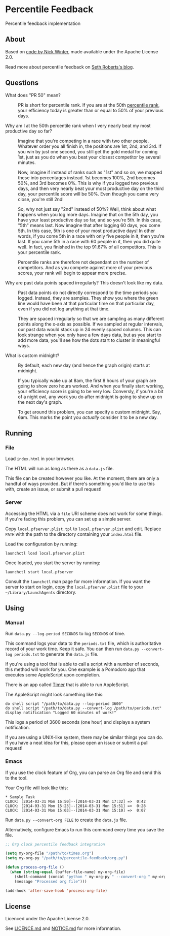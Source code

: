 # Percentile Feedback

Percentile feedback implementation

## About

Based on [code by Nick Winter](http://www.nickwinter.net/codecombat-stats), made available under the Apache License 2.0.

Read more about percentile feedback on [Seth Roberts's blog](http://blog.sethroberts.net/category/percentile-feedback/).

## Questions

<dl>

<dt>What does "PR 50" mean?</dt>

<dd><p>PR is short for percentile rank. If you are at the 50th <a href="http://en.wikipedia.org/wiki/Percentile_rank">percentile rank</a>, your efficiency today is greater than or equal to 50% of your previous days.</dd>

<dt>Why am I at the 50th percentile rank when I very nearly beat my most productive day so far?</dt>

<dd><p>Imagine that you're competing in a race with two other people. Whatever order you all finish in, the positions are 1st, 2nd, and 3rd. If you win by just one second, you still get the gold medal for coming 1st, just as you do when you beat your closest competitor by several minutes.

<p>Now, imagine if instead of ranks such as "1st" and so on, we mapped these into percentages instead. 1st becomes 100%, 2nd becomes 50%, and 3rd becomes 0%. This is why if you logged two previous days, and then very nearly beat your most productive day on the third day, your percentile score will be 50%. Even though you came very close, you're still 2nd!

<p>So, why not just say "2nd" instead of 50%? Well, think about what happens when you log more days. Imagine that on the 5th day, you have your least productive day so far, and so you're 5th. In this case, "5th" means last. Now imagine that after logging 60 days, you come 5th. In this case, 5th is one of your most productive days! In other words, if you come 5th in a race with only five people in it, then you're last. If you came 5th in a race with 60 people in it, then you did quite well. In fact, you finished in the top 91.67% of all competitors. This is your percentile rank.

<p>Percentile ranks are therefore not dependant on the number of competitors. And as you compete against more of your previous scores, your rank will begin to appear more precise.</dd>

<dt>Why are past data points spaced irregularly? This doesn't look like my data.</dt>

<dd><p>Past data points do not directly correspond to the time periods you logged. Instead, they are samples. They show you where the green line would have been at that particular time on that particular day, even if you did not log anything at that time.

<p>They are spaced irregularly so that we are sampling as many different points along the x-axis as possible. If we sampled at regular intervals, our past data would stack up in 24 evenly spaced columns. This can look strange when you only have a few days data, but as you start to add more data, you'll see how the dots start to cluster in meaningful ways.</dd>

<dt>What is custom midnight?</dt>

<dd><p>By default, each new day (and hence the graph origin) starts at midnight.

<p>If you typically wake up at 8am, the first 8 hours of your graph are going to show zero hours worked. And when you finally start working, your efficiency score is going to be very low. Conversly, if you're a bit of a night owl, any work you do after midnight is going to show up on the next day's graph.

<p>To get around this problem, you can specify a custom midnight. Say, 6am. This marks the point you <em>actually</em> consider it to be a new day.</dd>

</dl>

## Running

### File

Load `index.html` in your browser.

The HTML will run as long as there as a `data.js` file.

This file can be created however you like. At the moment, there are only a handful of ways provided. But if there's something you'd like to use this with, create an issue, or submit a pull request!

### Server

Accessing the HTML via a `file` URI scheme does not work for some things. If you're facing this problem, you can set up a simple server.

Copy `local.pfserver.plist.tpl` to `local.pfserver.plist` and edit. Replace `PATH` with the path to the directory containing your `index.html` file.

Load the configuration by running:

```
launchctl load local.pfserver.plist
```

Once loaded, you start the server by running:

```
launchctl start local.pfserver
```

Consult the `launchctl` man page for more information. If you want the server to start on login, copy the `local.pfserver.plist` file to your `~/Library/LaunchAgents` directory.

## Using

### Manual

Run `data.py --log-period SECONDS` to log `SECONDS` of time.

This command logs your data to the `periods.txt` file, which is authoritative record of your work time. Keep it safe. You can then run `data.py --convert-log periods.txt` to generate the `data.js` file.

If you're using a tool that is able to call a script with a number of seconds, this method will work for you. One example is a Pomodoro app that executes some AppleScript upon completion.

There is an app called [Timer](http://martakostova.github.io/timer/) that is able to run AppleScript.

The AppleScript might look something like this:

```
do shell script "/path/to/data.py --log-period 3600"
do shell script "/path/to/data.py --convert-log /path/to/periods.txt"
display notification "Logged 60 minutes of work!"
```

This logs a period of 3600 seconds (one hour) and displays a system notification.

If you are using a UNIX-like system, there may be similar things you can do. If you have a neat idea for this, please open an issue or submit a pull request!

### Emacs

If you use the clock feature of Org, you can parse an Org file and send this to the tool.

Your Org file will look like this:

```
* Sample Task
CLOCK: [2014-03-31 Mon 16:50]--[2014-03-31 Mon 17:32] =>  0:42
CLOCK: [2014-03-31 Mon 15:23]--[2014-03-31 Mon 15:51] =>  0:28
CLOCK: [2014-03-31 Mon 15:03]--[2014-03-31 Mon 15:10] =>  0:07
```

Run `data.py --convert-org FILE` to create the `data.js` file.

Alternatively, configure Emacs to run this command every time you save the file.

```lisp
;; Org clock percentile feedback integration

(setq my-org-file "/path/to/times.org")
(setq my-org-py "/path/to/percentile-feedback/org.py")

(defun process-org-file ()
  (when (string-equal (buffer-file-name) my-org-file)
    (shell-command (concat "python " my-org-py " --convert-org " my-org-file))
    (message "Processed org file")))

(add-hook 'after-save-hook 'process-org-file)
```

## License

Licenced under the Apache License 2.0.

See [LICENCE.md](LICENSE.md) and [NOTICE.md](NOTICE.md) for more information.

